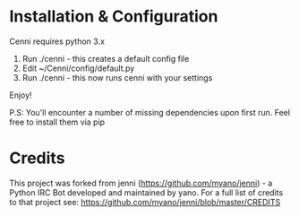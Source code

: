 Installation & Configuration
============================
Cenni requires python 3.x

1. Run ./cenni - this creates a default config file
2. Edit ~/Cenni/config/default.py
3. Run ./cenni - this now runs cenni with your settings

Enjoy!

P.S: You'll encounter a number of missing dependencies upon first run. Feel free to install them via pip

Credits
=======

This project was forked from jenni (https://github.com/myano/jenni) - a Python IRC Bot developed and maintained by yano. For a full list of credits to that project see: https://github.com/myano/jenni/blob/master/CREDITS
